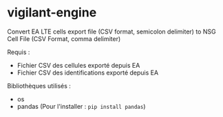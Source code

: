 # vigilant-engine
Convert EA LTE cells export file (CSV format, semicolon delimiter) to NSG Cell File (CSV Format, comma delimiter)

Requis :
- Fichier CSV des cellules exporté depuis EA
- Fichier CSV des identifications exporté depuis EA

Bibliothèques utilisés :

- os 
- pandas (Pour l'installer : `pip install pandas`)
